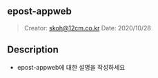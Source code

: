 ## epost-appweb
> Creator: skoh@12cm.co.kr
> Date: 2020/10/28

## Description
* epost-appweb에 대한 설명을 작성하세요